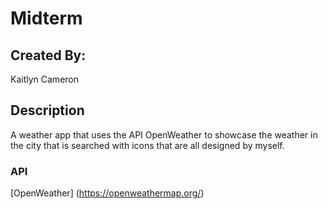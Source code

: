 # Midterm

## Created By: 
Kaitlyn Cameron

## Description
A weather app that uses the API OpenWeather to showcase the weather in the city that is searched with icons that are all designed by myself. 

### API
[OpenWeather] (https://openweathermap.org/)